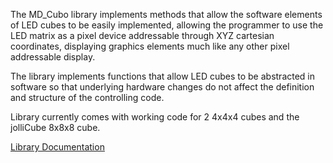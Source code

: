 The MD_Cubo library implements methods that allow the software elements of LED cubes to be easily implemented, allowing the programmer to use the LED matrix as a pixel device addressable through XYZ cartesian coordinates, displaying graphics elements much like any other pixel addressable display.

The library implements functions that allow LED cubes to be abstracted in software so that underlying hardware changes do not affect the definition and structure of the controlling code.

Library currently comes with working code for 2 4x4x4 cubes and the jolliCube 8x8x8 cube.

[Library Documentation](https://majicdesigns.github.io/MD_Cubo/)
